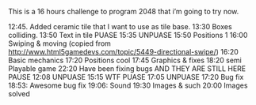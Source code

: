 This is a 16 hours challenge to program 2048 that i’m going to try now.

12:45. Added ceramic tile that I want to use as tile base.
13:30 Boxes colliding.
13:50 Text in tile
PUASE
15:35 UNPUASE
15:50 Positions 1
16:00 Swiping & moving (copied from http://www.html5gamedevs.com/topic/5449-directional-swipe/)
16:20 Basic mechanics
17:20 Positions cool
17:45 Graphics & fixes
18:20 semi Playable game
22:20 Have been fixing bugs AND THEY ARE STILL HERE
PAUSE
12:08 UNPUASE
15:15 WTF PUASE
17:05 UNPUASE
17:20 Bug fix
18:53: Awesome bug fix
19:06: Sound
19:30 Images & such
20:00 Images solved
